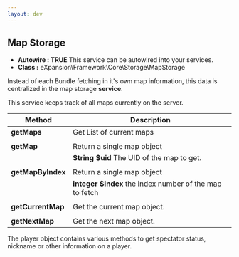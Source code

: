 ```yaml
---
layout: dev
---
```


## Map Storage

* **Autowire : TRUE** This service can be autowired into your services. 
* **Class :** eXpansion\Framework\Core\Storage\MapStorage

Instead of each Bundle fetching in it's own map information, this data is centralized in the map storage **service**.

This service keeps track of all maps currently on the server.

| Method                     | Description |
| -------------------------- | ----------- |
| **getMaps**                | Get List of current maps  |
||
| **getMap**                 | Return a single map object |
|                            | **String $uid** The UID of the map to get. |
||
| **getMapByIndex**          | Return a single map object |
|                            | **integer $index** the index number of the map to fetch |
||
| **getCurrentMap**          | Get the current map object. |
||
| **getNextMap**             | Get the next map object. |


The player object contains various methods to get spectator status, nickname or other information on a player.
